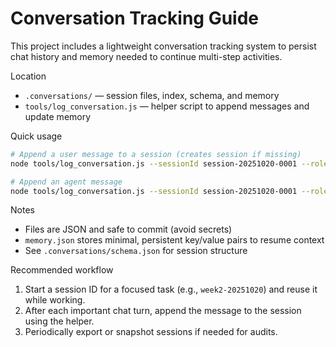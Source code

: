 # Conversation Tracking Guide

This project includes a lightweight conversation tracking system to persist chat history and memory needed to continue multi-step activities.

Location
- `.conversations/` — session files, index, schema, and memory
- `tools/log_conversation.js` — helper script to append messages and update memory

Quick usage

```bash
# Append a user message to a session (creates session if missing)
node tools/log_conversation.js --sessionId session-20251020-0001 --role user --content "Continue Week 2 scaffolding"

# Append an agent message
node tools/log_conversation.js --sessionId session-20251020-0001 --role agent --content "Scaffolded Week 2 folders"
```

Notes
- Files are JSON and safe to commit (avoid secrets)
- `memory.json` stores minimal, persistent key/value pairs to resume context
- See `.conversations/schema.json` for session structure

Recommended workflow
1. Start a session ID for a focused task (e.g., `week2-20251020`) and reuse it while working.
2. After each important chat turn, append the message to the session using the helper.
3. Periodically export or snapshot sessions if needed for audits.

